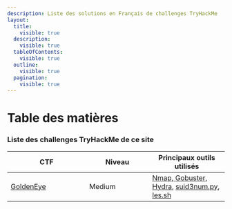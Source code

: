 ```yaml
---
description: Liste des solutions en Français de challenges TryHackMe
layout:
  title:
    visible: true
  description:
    visible: true
  tableOfContents:
    visible: true
  outline:
    visible: true
  pagination:
    visible: true
---
```


# Table des matières

### Liste des challenges TryHackMe de ce site

<table><thead><tr><th width="166">CTF</th><th width="130">Niveau</th><th>Principaux outils utilisés</th></tr></thead><tbody><tr><td><a href="goldeneye.md">GoldenEye</a></td><td>Medium</td><td><a href="tools.md#nmap">Nmap</a>,<a href="tools.md"> </a> <a href="tools.md#gobuster">Gobuster</a>, <a href="tools.md#hydra">Hydra</a>, <a href="tools.md#privilege-escalation">suid3num.py</a>,<a href="tools.md#privilege-escalation"> les.sh</a></td></tr></tbody></table>
